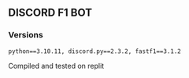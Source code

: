 ## DISCORD F1 BOT

### Versions
```
python==3.10.11, discord.py==2.3.2, fastf1==3.1.2
```

Compiled and tested on replit